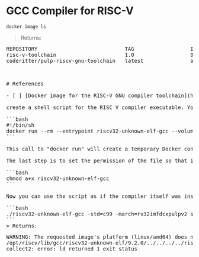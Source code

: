 # GCC Compiler for RISC-V

```
docker image ls 
```
> Returns:
<pre>
REPOSITORY                            TAG                  IMAGE ID       CREATED        SIZE
risc-v-toolchain                      1.0                  9eed4029b1d9   2 weeks ago    775MB
coderitter/pulp-riscv-gnu-toolchain   latest               a694907682c6   9 months ago   1.79GB
<pre>


# References

- [ ] [Docker image for the RISC-V GNU compiler toolchain](https://pulp-platform.org/community/showthread.php?tid=282)

create a shell script for the RISC V compiler executable. You can name the file "riscv32-unknown-elf-gcc" which is the exact name of the RISC V compiler executable inside the Docker container. Put the following content inside of it.

```bash
#!/bin/sh
docker run --rm --entrypoint riscv32-unknown-elf-gcc --volume $PWD:/hostdir coderitter/pulp-riscv-gnu-toolchain "$@"
```

This call to "docker run" will create a temporary Docker container with the current directory mounted into Docker container. It then executes the RISC V compiler executable and forwards any parameters which were made when the script was executed.

The last step is to set the permission of the file so that is executable.

```bash
chmod a+x riscv32-unknown-elf-gcc
```

Now you can use the script as if the compiler itself was installed in your host system.

```bash
./riscv32-unknown-elf-gcc -std=c99 -march=rv32imfdcxpulpv2 src -o build/firmware
```
> Returns:
<pre>
WARNING: The requested image's platform (linux/amd64) does not match the detected host platform (linux/arm64/v8) and no specific platform was requested
/opt/riscv/lib/gcc/riscv32-unknown-elf/9.2.0/../../../../riscv32-unknown-elf/bin/ld: cannot open output file build/firmware: No such file or directory
collect2: error: ld returned 1 exit status
</pre>
